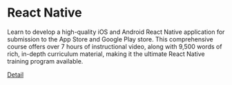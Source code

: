 # React Native

Learn to develop a high-quality iOS and Android React Native application for submission to the App Store and Google Play store. This comprehensive course offers over 7 hours of instructional video, along with 9,500 words of rich, in-depth curriculum material, making it the ultimate React Native training program available. 

[Detail](https://eduitfree.com/courses/react-native)
